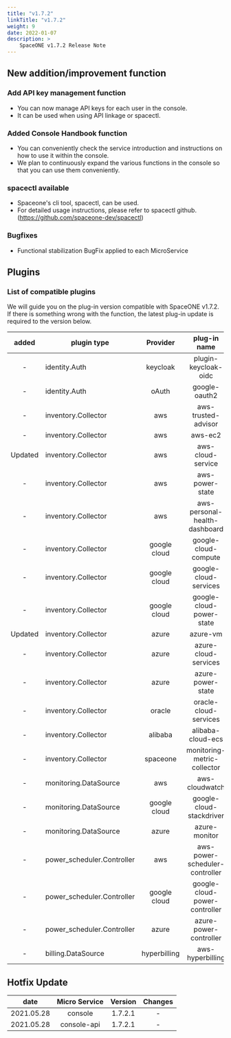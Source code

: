 ```yaml
---
title: "v1.7.2"
linkTitle: "v1.7.2"
weight: 9
date: 2022-01-07
description: >
    SpaceONE v1.7.2 Release Note
---
```



## New addition/improvement function

### Add API key management function
- You can now manage API keys for each user in the console.
- It can be used when using API linkage or spacectl.

### Added Console Handbook function
- You can conveniently check the service introduction and instructions on how to use it within the console.
- We plan to continuously expand the various functions in the console so that you can use them conveniently.

### spacectl available
- Spaceone's cli tool, spacectl, can be used.
- For detailed usage instructions, please refer to spacectl github. (https://github.com/spaceone-dev/spacectl)

### Bugfixes
- Functional stabilization BugFix applied to each MicroService


## Plugins


### List of compatible plugins

We will guide you on the plug-in version compatible with SpaceONE v1.7.2.
If there is something wrong with the function, the latest plug-in update is required to the version below.

|  added  | plugin type                |   Provider   |          plug-in name          | version |
|:-------:|----------------------------|:------------:|:------------------------------:|:-------:|
|    -    | identity.Auth              |   keycloak   |      plugin-keycloak-oidc      |  v1.1   |
|    -    | identity.Auth              |    oAuth     |         google-oauth2          |  v1.1   |
|    -    | inventory.Collector        |     aws      |      aws-trusted-advisor       |  v1.4   |
|    -    | inventory.Collector        |     aws      |            aws-ec2             |  v1.12  |
| Updated | inventory.Collector        |     aws      |       aws-cloud-service        | v1.10.1 |
|    -    | inventory.Collector        |     aws      |        aws-power-state         |  v1.6   |
|    -    | inventory.Collector        |     aws      | aws-personal-health-dashboard  |  v1.4   |
|    -    | inventory.Collector        | google cloud |      google-cloud-compute      | v1.2.7  |
|    -    | inventory.Collector        | google cloud |     google-cloud-services      | v1.2.６  |
|    -    | inventory.Collector        | google cloud |    google-cloud-power-state    | v1.1.3  |
| Updated | inventory.Collector        |    azure     |            azure-vm            | v1.2.11 |
|    -    | inventory.Collector        |    azure     |      azure-cloud-services      | v1.1.10 |
|    -    | inventory.Collector        |    azure     |       azure-power-state        | v1.0.2  |
|    -    | inventory.Collector        |    oracle    |     oracle-cloud-services      |  v1.0   |
|    -    | inventory.Collector        |   alibaba    |       alibaba-cloud-ecs        |  v1.0   |
|    -    | inventory.Collector        |   spaceone   |  monitoring-metric-collector   | v1.2.2  |
|    -    | monitoring.DataSource      |     aws      |         aws-cloudwatch         | v1.1.3  |
|    -    | monitoring.DataSource      | google cloud |    google-cloud-stackdriver    | v1.0.6  |
|    -    | monitoring.DataSource      |    azure     |         azure-monitor          | v1.0.3  |
|    -    | power_scheduler.Controller |     aws      | aws-power-scheduler-controller | v1.4.4  |
|    -    | power_scheduler.Controller | google cloud | google-cloud-power-controller  | v1.1.4  |
|    -    | power_scheduler.Controller |    azure     |     azure-power-controller     | v1.0.1  |
|    -    | billing.DataSource         | hyperbilling |        aws-hyperbilling        | v1.0.2  |


## Hotfix Update
| date       | Micro Service | Version | Changes |
|------------|:-------------:|:-------:|:-------:|
| 2021.05.28 |    console    | 1.7.2.1 |    -    |
| 2021.05.28 |  console-api  | 1.7.2.1 |    -    |


